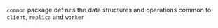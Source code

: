 ```common``` package defines the data structures and operations common to ```client```, ```replica``` and ```worker```